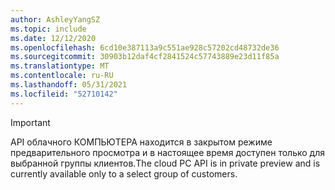 ```yaml
---
author: AshleyYangSZ
ms.topic: include
ms.date: 12/12/2020
ms.openlocfilehash: 6cd10e387113a9c551ae928c57202cd48732de36
ms.sourcegitcommit: 30903b12daf4cf2841524c57743889e23d11f85a
ms.translationtype: MT
ms.contentlocale: ru-RU
ms.lasthandoff: 05/31/2021
ms.locfileid: "52710142"
---
```

<!-- markdownlint-disable MD041-->

> [!IMPORTANT]
> <span data-ttu-id="02753-101">API облачного КОМПЬЮТЕРА находится в закрытом режиме предварительного просмотра и в настоящее время доступен только для выбранной группы клиентов.</span><span class="sxs-lookup"><span data-stu-id="02753-101">The cloud PC API is in private preview and is currently available only to a select group of customers.</span></span>
